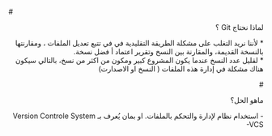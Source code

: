 #<div dir=rtl> لماذا نحتاج Git ؟

<div dir=rtl>* لأننا نريد التغلب على مشكلة الطريقة التقليدية في في تتبع تعديل الملفات ، ومقارنتها بالنسخة القديمة، والمقارنة بين النسخ وتقرير اعتماد أ فضل نسخة.


<div dir=rtl>* لقليل عدد النسخ عندما يكون المشروع كبير ومكون من اكثر من نسخ، بالتالي سيكون هناك مشكلة في إدارة هذه الملفات ( النسخ او الاصدارت)


#<div dir=rtl> ماهو الحل؟

<div dir=rtl> 
- استخدام نظام لإدارة والتحكم بالملفات. او بمان يُعرف بـ Version Controle System  -VCS